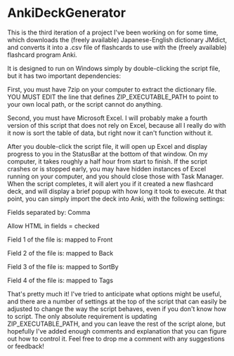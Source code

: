 # AnkiDeckGenerator

This is the third iteration of a project I've been working on for some time, which downloads the (freely available) Japanese-English dictionary JMdict, and converts it into a .csv file of flashcards to use with the (freely available) flashcard program Anki.

It is designed to run on Windows simply by double-clicking the script file, but it has two important dependencies: 

First, you must have 7zip on your computer to extract the dictionary file. YOU MUST EDIT the line that defines ZIP_EXECUTABLE_PATH to point to your own local path, or the script cannot do anything.

Second, you must have Microsoft Excel. I will probably make a fourth version of this script that does not rely on Excel, because all I really do with it now is sort the table of data, but right now it can't function without it.

After you double-click the script file, it will open up Excel and display progress to you in the StatusBar at the bottom of that window. On my computer, it takes roughly a half hour from start to finish. If the script crashes or is stopped early, you may have hidden instances of Excel running on your computer, and you should close those with Task Manager. When the script completes, it will alert you if it created a new flashcard deck, and will display a brief popup with how long it took to execute. At that point, you can simply import the deck into Anki, with the following settings:

Fields separated by: Comma

Allow HTML in fields = checked

Field 1 of the file is: mapped to Front

Field 2 of the file is: mapped to Back

Field 3 of the file is: mapped to SortBy

Field 4 of the file is: mapped to Tags



That's pretty much it! I've tried to anticipate what options might be useful, and there are a number of settings at the top of the script that can easily be adjusted to change the way the script behaves, even if you don't know how to script. The only absolute requirement is updating ZIP_EXECUTABLE_PATH, and you can leave the rest of the script alone, but hopefully I've added enough comments and explanation that you can figure out how to control it. Feel free to drop me a comment with any suggestions or feedback!
